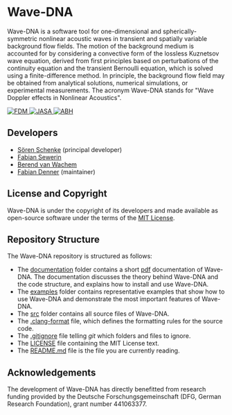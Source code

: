 # Wave-DNA

Wave-DNA is a software tool for one-dimensional and spherically-symmetric nonlinear acoustic waves in transient and spatially variable background flow fields. The motion of the background medium is accounted for by considering a convective form of the lossless Kuznetsov wave equation, derived from first principles based on perturbations of the continuity equation and the transient Bernoulli equation, which is solved using a finite-difference method. In principle, the background flow field may be obtained from analytical solutions, numerical simulations, or experimental measurements. The acronym Wave-DNA stands for "Wave Doppler effects in Nonlinear Acoustics".

<p align="left">
  <a href="https://doi.org/10.1016/j.jsv.2022.116814">
    <img src="https://img.shields.io/badge/Finite--difference_method-green" alt="FDM">
  </a>
  <a href="https://doi.org/10.1121/10.0020561">
    <img src="https://img.shields.io/badge/Convective_Kuznetsov_equation-green" alt="JASA">
  </a>
  <a href="https://doi.org/10.1063/5.0106145">
    <img src="https://img.shields.io/badge/Acoustic_black_hole_analogue-green" alt="ABH">
  </a>
</p>

## Developers
- [Sören Schenke](mailto:soeren.schenke@ovgu.de) (principal developer)
- [Fabian Sewerin](mailto:fabian.sewerin@ovgu.de)
- [Berend van Wachem](mailto:berend.vanwachem@ovgu.de)
- [Fabian Denner](mailto:fabian.denner@polymtl.ca) (maintainer)

## License and Copyright
Wave-DNA is under the copyright of its developers and made available as open-source software under the terms of the [MIT License](LICENSE).

## Repository Structure
The Wave-DNA repository is structured as follows:
- The [documentation](/documentation/) folder contains a short [pdf](/documentation/WaveDNA-Documentation.pdf) documentation of Wave-DNA. The documentation discusses the theory behind Wave-DNA and the code structure, and explains how to install and use Wave-DNA.
- The [examples](/examples/) folder contains representative examples that show how to use Wave-DNA and demonstrate the most important features of Wave-DNA. 
- The [src](/src/) folder contains all source files of Wave-DNA.
- The [.clang-format](.clang-format) file, which defines the formatting rules for the source code.
- The [.gitignore](.gitignore) file telling _git_ which folders and files to ignore.
- The [LICENSE](LICENSE) file containing the MIT License text.
- The [README.md](README.md) file is the file you are currently reading.

## Acknowledgements
The development of Wave-DNA has directly benefitted from research funding provided by the Deutsche Forschungsgemeinschaft (DFG, German Research Foundation), grant number 441063377.
